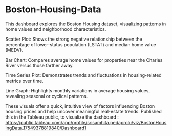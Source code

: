 # Boston-Housing-Data
This dashboard explores the Boston Housing dataset, visualizing patterns in home values and neighborhood characteristics.

Scatter Plot: Shows the strong negative relationship between the percentage of lower-status population (LSTAT) and median home value (MEDV).

Bar Chart: Compares average home values for properties near the Charles River versus those farther away.

Time Series Plot: Demonstrates trends and fluctuations in housing-related metrics over time.

Line Graph: Highlights monthly variations in average housing values, revealing seasonal or cyclical patterns.

These visuals offer a quick, intuitive view of factors influencing Boston housing prices and help uncover meaningful real-estate trends.
Published this in the Tableau public, to visualize the dashboard : https://public.tableau.com/app/profile/srisamhita.pedaprolu/viz/BostonHousingData_17549378819840/Dashboard1
